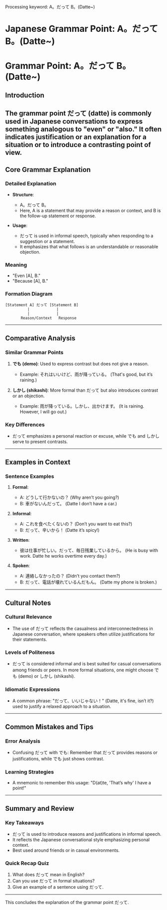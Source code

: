 Processing keyword: A。だって B。(Datte~)
# Japanese Grammar Point: A。だって B。(Datte~)
# Grammar Point: A。だって B。 (Datte~)
## Introduction
The grammar point だって (datte) is commonly used in Japanese conversations to express something analogous to "even" or "also." It often indicates justification or an explanation for a situation or to introduce a contrasting point of view. 
---
## Core Grammar Explanation
### Detailed Explanation
- **Structure**: 
  - A。だって B。 
  - Here, A is a statement that may provide a reason or context, and B is the follow-up statement or response.
  
- **Usage**:
  - だって is used in informal speech, typically when responding to a suggestion or a statement.
  - It emphasizes that what follows is an understandable or reasonable objection.
  
### Meaning
- "Even [A], B."
- "Because [A], B."
### Formation Diagram
```
[Statement A] だって [Statement B]
          |            |
          |            |
       Reason/Context   Response
```
---
## Comparative Analysis
### Similar Grammar Points
1. **でも (demo)**: Used to express contrast but does not give a reason. 
   - Example: それはいいけど、雨が降っている。 (That's good, but it’s raining.)
   
2. **しかし (shikashi)**: More formal than だって but also introduces contrast or an objection.
   - Example: 雨が降っている。しかし、出かけます。 (It is raining. However, I will go out.)
### Key Differences
- だって emphasizes a personal reaction or excuse, while でも and しかし serve to present contrasts.
---
## Examples in Context
### Sentence Examples
1. **Formal**:
   - A: どうして行かないの？ (Why aren’t you going?)
   - B: 車がないんだって。 (Datte I don’t have a car.)
   
2. **Informal**:
   - A: これを食べたくないの？ (Don’t you want to eat this?)
   - B: だって、辛いから！ (Datte it’s spicy!)
3. **Written**:
   - 彼は仕事が忙しい。だって、毎日残業しているから。 (He is busy with work. Datte he works overtime every day.)
4. **Spoken**:
   - A: 連絡しなかったの？ (Didn’t you contact them?)
   - B: だって、電話が壊れているんだもん。 (Datte my phone is broken.)
---
## Cultural Notes
### Cultural Relevance
- The use of だって reflects the casualness and interconnectedness in Japanese conversation, where speakers often utilize justifications for their statements.
  
### Levels of Politeness
- だって is considered informal and is best suited for casual conversations among friends or peers. In more formal situations, one might choose でも (demo) or しかし (shikashi).
### Idiomatic Expressions
- A common phrase: "だって、いいじゃない！" (Datte, it's fine, isn’t it?) used to justify a relaxed approach to a situation.
---
## Common Mistakes and Tips
### Error Analysis
- Confusing だって with でも: Remember that だって provides reasons or justifications, while でも just shows contrast.
  
### Learning Strategies
- A mnemonic to remember this usage: "D(at)te, 'That’s why' I have a point!"
---
## Summary and Review
### Key Takeaways
- だって is used to introduce reasons and justifications in informal speech.
- It reflects the Japanese conversational style emphasizing personal context.
- Best used around friends or in casual environments.
### Quick Recap Quiz
1. What does だって mean in English?
2. Can you use だって in formal situations?
3. Give an example of a sentence using だって.
--- 
This concludes the explanation of the grammar point だって.
